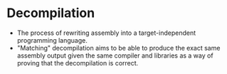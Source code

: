 # Decompilation

- The process of rewriting assembly into a target-independent programming
  language.
- "Matching" decompilation aims to be able to produce the exact same assembly
  output given the same compiler and libraries as a way of proving that the
  decompilation is correct.
